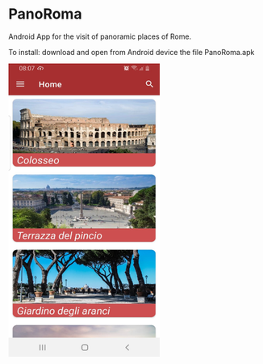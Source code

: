 # PanoRoma
Android App for the visit of panoramic places of Rome.

To install: download and open from Android device the file PanoRoma.apk

<img src="panoroma_home.jpeg" width="300" height="580">


